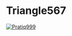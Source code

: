 # Triangle567
[![Pratiq999](https://circleci.com/gh/Pratiq999/Triangle567.svg?style=svg)](https://app.circleci.com/pipelines/github/Pratiq999/Triangle567?branch=main&filter=all)

